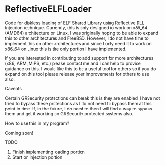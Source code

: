 # ReflectiveELFLoader
Code for diskless loading of ELF Shared Library using Reflective DLL Injection technique. Currently, this is only designed to work on x86_64 (AMD64) architecture on Linux. I was originally hoping to be able to expand this to other architectures and FreeBSD. However, I do not have time to implement this on other architectures and since I only need it to work on x86_64 on Linux this is the only portion I have implemented.

If you are interested in contributing to add support for more architectures (x86, ARM, MIPS, etc.) please contact me and I can help to provide guidance on this. I would like this to be a useful tool for others so if you do expand on this tool please release your improvements for others to use also. 

Caveats

Certain GRSecurity protections can break this is they are enabled. I have not tried to bypass these protections as I do not need to bypass them at this point in time. If, in the future, I do need to then I will find a way to bypass them and get it working on GRSecurity protected systems also.

How to use this in my program?

Coming soon!

TODO

1. Finish implementing loading portion
2. Start on injection portion
